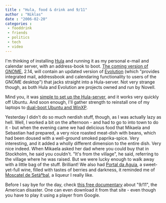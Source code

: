 ```yaml
---
title : "Hula, food & drink and 9/11"
author : "Niklas"
date : "2006-02-20"
categories : 
 - fooddrink
 - friends
 - politics
 - tech
 - video
---
```


I'm thinking of installing [Hula](http://www.hula-project.org/Hula_Server) and running it as my personal e-mail and calendar server, with an address-book to boot. [The coming version of GNOME](http://www.gnome.org/~davyd/gnome-2-14), 2.14, will contain an updated version of [Evolution](http://www.gnome.org/projects/evolution) (which "provides integrated mail, addressbook and calendaring functionality to users of the GNOME desktop") that jacks straight into a Hula-server. Not very strange though, as both Hula and Evolution are projects owned and run by Novell.

Mind you, it was [simple to set up the Hula-server](http://www.hula-project.org/Installation), and it works very quickly off Ubuntu. And soon enough, I'll gather strength to reinstall one of my laptops to [dual-boot Ubuntu and WinXP](http://www.hezardastan.org/breezy_xp_dualboot/en).

Yesterday I didn't do so much nerdish stuff, though, as I was actually lazy as hell. Well, I worked a bit on the afternoon - and had to go to into town to do it - but when the evening came we had delicious food that Mikaela and Sebastian had prepared, a very nice roasted meat-dish with beans, which had been doused with a well-ground smoked paprika-spice. Very interesting, and it added a wholly different dimension to the entire dish. Very nice indeed. When Mikaela asked her dad where you could buy that in Stockholm, he said you couldn't. "It's from the village", he said, referring to the village where he was raised. But we were lucky enough to walk away with a little bag of the stuff. Brilliant! We also had [Portal da Aguia](http://systembolaget.se/SokDrycker/Produkt?VaruNr=12550), a sweet-yet-full wine, filled with tastes of berries and darkness, it reminded me of [Moscatel de Setàºbal](http://systembolaget.se/SokDrycker/Produkt?VaruNr=8336), a liqueur I really like.

Before I say bye for the day, check [this free documentary](http://video.google.com/videoplay?docid=-5137581991288263801&q=loose+change) about "9/11", the American disaster. One can even download it from that site - even though you have to play it using a player from Google.
